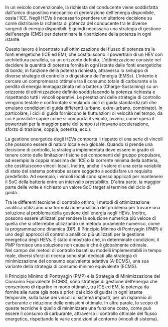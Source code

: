 In un veicolo convenzionale, la richiesta del conducente viene soddisfatta dall'unico dispositivo meccanico di generazione dell'energia disponibile, ossia l'ICE.
Negli HEVs è necessario prendere un'ulteriore decisione su come distribuire la richiesta di potenza del conducente tra le diverse sorgenti di energia disponibili. È quindi necessaria una strategia di gestione dell'energia (EMS) per determinare la ripartizione della potenza in ogni istante.

Questo lavoro é incentrato sull’ottimizzazione del flusso di potenza tra le fonti energetiche (ICE ed EM), che costituiscono il powertrain di un HEV con architettura parallela, su un orizzonte definito.
L’ottimizzazione consiste nel decidere la quantità di potenza fornita in ogni istante dalle fonti energetiche di bordo, in funzione della potenza richiesta, attraverso lo sviluppo di diverse strategie di controllo o di gestione dell’energia (EMSs). L’intento è cercare un compromesso ottimale tra il consumo totale di carburante e la perdita di energia immagazzinata nella batteria (Charge-Sustaining) su un orizzonte di ottimizzazione definito soddisfacendo la potenza richiesta e rispettando tutti i vincoli operativi.
Le prestazioni delle strategie di controllo vengono testate e confrontate simulando cicli di guida standardizzati che emulano condizioni di guida differenti (urbano, extra-urbano, combinato). In particolare, i cicli di guida forniscono le fluttuazioni di velocità nel tempo, da cui è possibile capire come si comporta il veicolo, ovvero, come opera il powertrain per la maggior parte del tempo (si ricavano accelerazione, sforzo di trazione, coppia, potenza, ecc.).

La gestione energetica degli HEVs comporta il rispetto di una serie di vincoli che possono essere di natura locale e/o globale. Quando si prende una decisione di controllo, la strategia implementata deve essere in grado di tenere conto delle limitazioni fisiche dei componenti del gruppo propulsore, ad esempio la coppia massima dell'ICE o la corrente minima della batteria, che costituiscono vincoli locali. Inoltre, anche il valore di una certa variabile di stato del sistema potrebbe essere soggetto a soddisfare un requisito predefinito. Ad esempio, i vincoli locali sono spesso applicati per mantenere il SoC della batteria entro un intervallo prestabilito. D'altra parte, la maggior parte delle volte è richiesto un valore SoC target al termine del ciclo di guida.

Tra le differenti tecniche di controllo ottimo, i metodi di ottimizzazione analitica utilizzano una formulazione analitica del problema per trovare una soluzione al problema della gestione dell'energia negli HEVs. Inoltre, possono essere utilizzati per rendere la soluzione numerica più veloce di quella che si otterrebbe utilizzando un metodo puramente numerico, come la programmazione dinamica (DP).
Il Principio Minimo di Pontryagin (PMP) è uno degli approcci di controllo analitico più utilizzati per la gestione energetica degli HEVs. È stato dimostrato che, in determinate condizioni, il PMP fornisce una soluzione non causale che è globalmente ottimale.  
Nel campo dei metodi di controllo basati su modelli implementabili in tempo reale, diversi sforzi di ricerca sono stati dedicati alla strategia di minimizzazione del consumo equivalente adattiva (A-ECMS), una sua variante della strategia di consumo minimo equivalente (ECMS).

Il Principio Minimo di Pontryagin (PMP) e la Strategia di Minimizzazione del Consumo Equivalente (ECMS), sono strategie di gestione dell’energia che consentono di ripartire in modo ottimale, tra ICE ed EM, la potenza da fornire alle ruote (già nota a priori dal ciclo di guida) in ogni istante temporale, sulla base dei vincoli di sistema imposti, per un risparmio di carburante e riduzione delle emissioni ottimale.
In altre parole, lo scopo di queste tecniche è quello di minimizzare una funzione costo, come può essere il consumo di carburante, attraverso il controllo ottimale del flusso energetico, rispettando le varie condizioni al contorno (vincoli di sistema).

